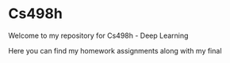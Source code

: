 # Cs498h

Welcome to my repository for Cs498h - Deep Learning 





Here you can find my homework assignments along with my final 
